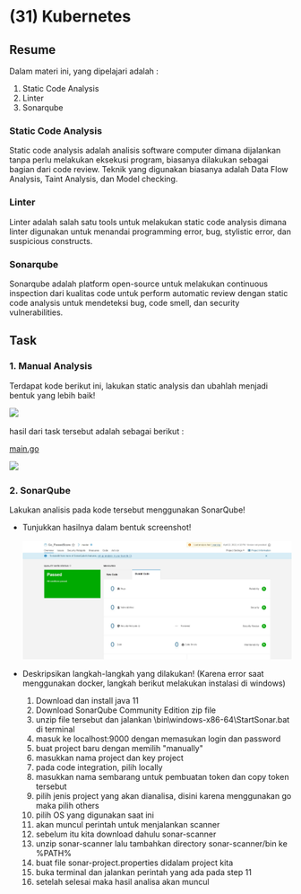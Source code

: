 # (31) Kubernetes

## Resume
Dalam materi ini, yang dipelajari adalah :
1. Static Code Analysis
2. Linter
3. Sonarqube

### Static Code Analysis
Static code analysis adalah analisis software computer dimana dijalankan tanpa perlu melakukan eksekusi program, biasanya dilakukan sebagai bagian dari code review. Teknik yang digunakan biasanya adalah Data Flow Analysis, Taint Analysis, dan Model checking.

### Linter
Linter adalah salah satu tools untuk melakukan static code analysis dimana linter digunakan untuk menandai programming error, bug, stylistic error, dan suspicious constructs.

### Sonarqube
Sonarqube adalah platform open-source untuk melakukan continuous inspection dari kualitas code untuk perform automatic review dengan static code analysis untuk mendeteksi bug, code smell, dan security vulnerabilities.

## Task
### 1. Manual Analysis
Terdapat kode berikut ini, lakukan static analysis dan ubahlah menjadi bentuk yang lebih baik!

<img src="./screenshots/1.jpg">

hasil dari task tersebut adalah sebagai berikut :

[main.go](./praktikum/main.go)

<img src="./screenshots/hasil-1.jpg">

### 2. SonarQube
Lakukan analisis pada kode tersebut menggunakan SonarQube!

- Tunjukkan hasilnya dalam bentuk screenshot!
<br><br><img src="./screenshots/result.jpg" width="700">

- Deskripsikan langkah-langkah yang dilakukan! (Karena error saat menggunakan docker, langkah berikut melakukan instalasi di windows)
  1. Download dan install java 11
  2. Download SonarQube Community Edition zip file
  3. unzip file tersebut dan jalankan \bin\windows-x86-64\StartSonar.bat di terminal
  4. masuk ke localhost:9000 dengan memasukan login dan password
  5. buat project baru dengan memilih "manually"
  6. masukkan nama project dan key project
  7. pada code integration, pilih locally
  8. masukkan nama sembarang untuk pembuatan token dan copy token tersebut
  9. pilih jenis project yang akan dianalisa, disini karena menggunakan go maka pilih others
  10. pilih OS yang digunakan saat ini
  11. akan muncul perintah untuk menjalankan scanner
  12. sebelum itu kita download dahulu sonar-scanner
  13. unzip sonar-scanner lalu tambahkan directory sonar-scanner/bin ke %PATH%
  14. buat file sonar-project.properties didalam project kita
  15. buka terminal dan jalankan perintah yang ada pada step 11
  16. setelah selesai maka hasil analisa akan muncul